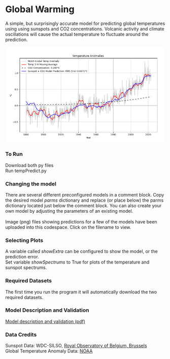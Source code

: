 # Global Warming
A simple, but surprisingly accurate model for predicting global temperatures using using sunspots and CO2 concentrations. Volcanic activity and climate oscillations will cause the actual temperature to fluctuate around the prediction.

![Plot](./TempPrediction.png)

### To Run
Download both py files
<br>
Run tempPredict.py

### Changing the model
There are several different preconfigured models in a comment block.  Copy the desired model *parms* dictionary and replace (or place below) the parms dictionary located just below the comment block.  You can also create your own model by adjusting the parameters of an existing model.
<br><br>
Image (png) files showing predictions for a few of the models have been uploaded into this codespace. Click on the filename to view.

### Selecting Plots
A variable called *showExtra* can be configured to show the model, or the prediction error.
<br>
Set variable *showSpectrums* to True for plots of the temperature and sunspot spectrums.

### Required Datasets
The first time you run the program it will automatically download the two required datasets.

### Model Description and Validation
[Model description and validation (pdf)](https://localartist.org/media/CutlerModelDescription.pdf) 

### Data Credits
Sunspot Data: WDC-SILSO, [Royal Observatory of Belgium, Brussels](https://www.sidc.be/silso/datafiles)
<br>
Global Temperature Anomaly Data: [NOAA]( https://www.ncei.noaa.gov/access/monitoring/global-temperature-anomalies/anomalies)

